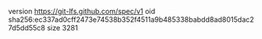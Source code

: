 version https://git-lfs.github.com/spec/v1
oid sha256:ec337ad0cff2473e74538b352f4511a9b485338babdd8ad8015dac27d5dd55c8
size 3281
